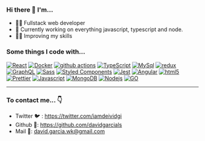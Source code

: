 ### Hi there 👋 I'm...

- 👨‍💻 Fullstack web developer
- 🚧 Currently working on everything javascript, typescript and node.
- 🏋️‍♂️ Improving my skills


### Some things I code with...

[![React](https://img.shields.io/badge/-React-45b8d8?style=flat&logo=react&logoColor=white)](https://reactjs.org)
[![Docker](https://img.shields.io/badge/-Docker-46a2f1?style=flat&logo=docker&logoColor=white)](https://www.docker.com)
[![github actions](https://img.shields.io/badge/-Github_Actions-2088FF?style=flat&logo=github-actions&logoColor=white)](https://github.com/features/actions)
[![TypeScript](https://img.shields.io/badge/-TypeScript-007ACC?style=flat&logo=typescript&logoColor=white)](https://www.typescriptlang.org)
[![MySql](https://img.shields.io/badge/-MySql-4479A1?style=flat&logo=mysql&logoColor=white)](https://www.mysql.com/)
[![redux](https://img.shields.io/badge/-Redux-764ABC?style=flat&logo=redux&logoColor=white)](https://redux.js.org)
[![GraphQL](https://img.shields.io/badge/-GraphQL-E10098?style=flat&logo=graphql&logoColor=white)](https://graphql.org)
[![Sass](https://img.shields.io/badge/-Sass-CC6699?style=flat&logo=sass&logoColor=white)](https://sass-lang.com)
[![Styled Components](https://img.shields.io/badge/-Styled_Components-db7092?style=flat&logo=styled-components&logoColor=white)](https://styled-components.com)
[![Jest](https://img.shields.io/badge/-Jest-C21325?style=flat&logo=jest&logoColor=white)](https://jestjs.io)
[![Angular](https://img.shields.io/badge/-Angular-DD0031?style=flat&logo=angular&logoColor=white)](https://angular.io)
[![html5](https://img.shields.io/badge/-HTML5-E34F26?style=flat&logo=html5&logoColor=white)](https://developer.mozilla.org)
[![Prettier](https://img.shields.io/badge/-Prettier-F7B93E?style=flat&logo=prettier&logoColor=white)](https://prettier.io)
[![Javascript](https://img.shields.io/badge/-Javascript-F7DF1E?style=flat&logo=javascript&logoColor=white)](https://developer.mozilla.org)
[![MongoDB](https://img.shields.io/badge/-MongoDB-13aa52?style=flat&logo=mongodb&logoColor=white)](https://www.mongodb.com)
[![Nodejs](https://img.shields.io/badge/-Nodejs-43853d?style=flat&logo=Node.js&logoColor=white)](https://nodejs.org)
[![GO](https://img.shields.io/badge/-go-45b8d8?style=flat&logo=go&logoColor=white)](https://go.dev/)

---

### To contact me... 👇

- Twitter 🐦 : https://twitter.com/iamdeividgi
- Github 🐙: https://github.com/davidgarcials
- Mail 📧: david.garcia.wk@gmail.com
